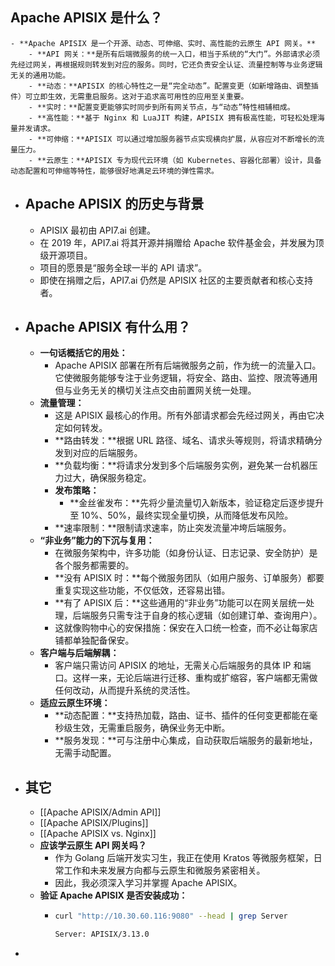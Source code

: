 ## Apache APISIX 是什么？
	- **Apache APISIX 是一个开源、动态、可伸缩、实时、高性能的云原生 API 网关。**
		- **API 网关：**是所有后端微服务的统一入口，相当于系统的“大门”。外部请求必须先经过网关，再根据规则转发到对应的服务。同时，它还负责安全认证、流量控制等与业务逻辑无关的通用功能。
		- **动态：**APISIX 的核心特性之一是“完全动态”。配置变更（如新增路由、调整插件）可立即生效，无需重启服务。这对于追求高可用性的应用至关重要。
		- **实时：**配置变更能够实时同步到所有网关节点，与“动态”特性相辅相成。
		- **高性能：**基于 Nginx 和 LuaJIT 构建，APISIX 拥有极高性能，可轻松处理海量并发请求。
		- **可伸缩：**APISIX 可以通过增加服务器节点实现横向扩展，从容应对不断增长的流量压力。
		- **云原生：**APISIX 专为现代云环境（如 Kubernetes、容器化部署）设计，具备动态配置和可伸缩等特性，能够很好地满足云环境的弹性需求。
- ## Apache APISIX 的历史与背景
	- APISIX 最初由 API7.ai 创建。
	- 在 2019 年，API7.ai 将其开源并捐赠给 Apache 软件基金会，并发展为顶级开源项目。
	- 项目的愿景是“服务全球一半的 API 请求”。
	- 即使在捐赠之后，API7.ai 仍然是 APISIX 社区的主要贡献者和核心支持者。
- ## Apache APISIX 有什么用？
	- **一句话概括它的用处：**
		- Apache APISIX 部署在所有后端微服务之前，作为统一的流量入口。它使微服务能够专注于业务逻辑，将安全、路由、监控、限流等通用但与业务无关的横切关注点交由前置网关统一处理。
	- **流量管理：**
		- 这是 APISIX 最核心的作用。所有外部请求都会先经过网关，再由它决定如何转发。
		- **路由转发：**根据 URL 路径、域名、请求头等规则，将请求精确分发到对应的后端服务。
		- **负载均衡：**将请求分发到多个后端服务实例，避免某一台机器压力过大，确保服务稳定。
		- **发布策略：**
			- **金丝雀发布：**先将少量流量切入新版本，验证稳定后逐步提升至 10%、50%，最终实现全量切换，从而降低发布风险。
		- **速率限制：**限制请求速率，防止突发流量冲垮后端服务。
	- **“非业务”能力的下沉与复用：**
		- 在微服务架构中，许多功能（如身份认证、日志记录、安全防护）是各个服务都需要的。
		- **没有 APISIX 时：**每个微服务团队（如用户服务、订单服务）都要重复实现这些功能，不仅低效，还容易出错。
		- **有了 APISIX 后：**这些通用的“非业务”功能可以在网关层统一处理，后端服务只需专注于自身的核心逻辑（如创建订单、查询用户）。
		- 这就像购物中心的安保措施：保安在入口统一检查，而不必让每家店铺都单独配备保安。
	- **客户端与后端解耦：**
		- 客户端只需访问 APISIX 的地址，无需关心后端服务的具体 IP 和端口。这样一来，无论后端进行迁移、重构或扩缩容，客户端都无需做任何改动，从而提升系统的灵活性。
	- **适应云原生环境：**
		- **动态配置：**支持热加载，路由、证书、插件的任何变更都能在毫秒级生效，无需重启服务，确保业务无中断。
		- **服务发现：**可与注册中心集成，自动获取后端服务的最新地址，无需手动配置。
- ## 其它
	- [[Apache APISIX/Admin API]]
	- [[Apache APISIX/Plugins]]
	- [[Apache APISIX vs. Nginx]]
	- **应该学云原生 API 网关吗？**
		- 作为 Golang 后端开发实习生，我正在使用 Kratos 等微服务框架，日常工作和未来发展方向都与云原生和微服务紧密相关。
		- 因此，我必须深入学习并掌握 Apache APISIX。
	- **验证 Apache APISIX 是否安装成功：**
		- ```bash
		  curl "http://10.30.60.116:9080" --head | grep Server
		  
		  Server: APISIX/3.13.0
		  ```
-